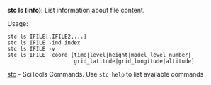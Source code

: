 **stc ls (info)**: List information about file content.

Usage:
```
stc ls IFILE[,IFILE2,...]
stc ls IFILE -ind index
stc ls IFILE -v
stc ls IFILE -coord [time|level|height|model_level_number|
                     grid_latitude|grid_longitude|altitude]
```

[stc](https://github.com/MetOffice/stc/blob/main/doc/stc.md) - SciTools Commands. Use `stc help` to list available commands
